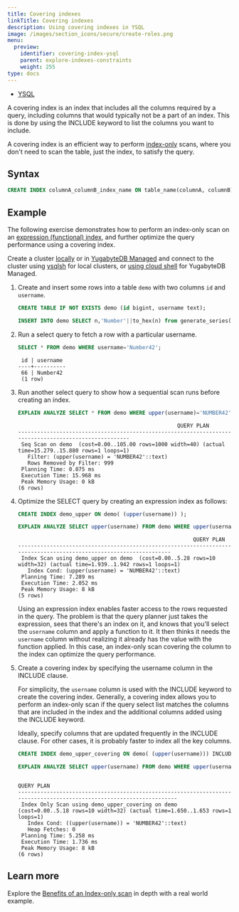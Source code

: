 ```yaml
---
title: Covering indexes
linkTitle: Covering indexes
description: Using covering indexes in YSQL
image: /images/section_icons/secure/create-roles.png
menu:
  preview:
    identifier: covering-index-ysql
    parent: explore-indexes-constraints
    weight: 255
type: docs
---
```


<ul class="nav nav-tabs-alt nav-tabs-yb">
  <li >
    <a href="../covering-index-ysql/" class="nav-link active">
      <i class="icon-postgres" aria-hidden="true"></i>
      YSQL
    </a>
  </li>
</ul>

A covering index is an index that includes all the columns required by a query, including columns that would typically not be a part of an index. This is done by using the INCLUDE keyword to list the columns you want to include.

A covering index is an efficient way to perform [index-only](https://wiki.postgresql.org/wiki/Index-only_scans) scans, where you don't need to scan the table, just the index, to satisfy the query.

## Syntax

```sql
CREATE INDEX columnA_columnB_index_name ON table_name(columnA, columnB) INCLUDE (columnC);
```

## Example

The following exercise demonstrates how to perform an index-only scan on an [expression (functional) index](../expression-index-ysql/), and further optimize the query performance using a covering index.

Create a cluster [locally](../../../quick-start/) or in [YugabyteDB Managed](../../../yugabyte-cloud/cloud-basics/create-clusters-free/) and connect to the cluster using [ysqlsh](../../../admin/ysqlsh/) for local clusters, or [using cloud shell](../../../yugabyte-cloud/cloud-connect/connect-cloud-shell/) for YugabyteDB Managed.

1. Create and insert some rows into a table `demo` with two columns `id` and `username`.

    ```sql
    CREATE TABLE IF NOT EXISTS demo (id bigint, username text);
    ```

    ```sql
    INSERT INTO demo SELECT n,'Number'||to_hex(n) from generate_series(1,1000) n;
    ```

1. Run a select query to fetch a row with a particular username.

    ```sql
    SELECT * FROM demo WHERE username='Number42';
    ```

    ```output
     id | username
    ----+----------
     66 | Number42
     (1 row)
    ```

1. Run another select query to show how a sequential scan runs before creating an index.

    ```sql
    EXPLAIN ANALYZE SELECT * FROM demo WHERE upper(username)='NUMBER42';
    ```

    ```output
                                                      QUERY PLAN
    ------------------------------------------------------------------------------------------------------
     Seq Scan on demo  (cost=0.00..105.00 rows=1000 width=40) (actual time=15.279..15.880 rows=1 loops=1)
       Filter: (upper(username) = 'NUMBER42'::text)
       Rows Removed by Filter: 999
     Planning Time: 0.075 ms
     Execution Time: 15.968 ms
     Peak Memory Usage: 0 kB
    (6 rows)
    ```

1. Optimize the SELECT query by creating an expression index as follows:

    ```sql
    CREATE INDEX demo_upper ON demo( (upper(username)) );
    ```

    ```sql
    EXPLAIN ANALYZE SELECT upper(username) FROM demo WHERE upper(username)='NUMBER42';
    ```

    ```output
                                                           QUERY PLAN
    -------------------------------------------------------------------------------------------------------------------
     Index Scan using demo_upper on demo  (cost=0.00..5.28 rows=10 width=32) (actual time=1.939..1.942 rows=1 loops=1)
       Index Cond: (upper(username) = 'NUMBER42'::text)
     Planning Time: 7.289 ms
     Execution Time: 2.052 ms
     Peak Memory Usage: 8 kB
    (5 rows)
    ```

    Using an expression index enables faster access to the rows requested in the query. The problem is that the query planner just takes the expression, sees that there's an index on it, and knows that you'll select the `username` column and apply a function to it. It then thinks it needs the `username` column without realizing it already has the value with the function applied. In this case, an index-only scan covering the column to the index can optimize the query performance.

1. Create a covering index by specifying the username column in the INCLUDE clause.

    For simplicity, the `username` column is used with the INCLUDE keyword to create the covering index. Generally, a covering index allows you to perform an index-only scan if the query select list matches the columns that are included in the index and the additional columns added using the INCLUDE keyword.

    Ideally, specify columns that are updated frequently in the INCLUDE clause. For other cases, it is probably faster to index all the key columns.

    ```sql
    CREATE INDEX demo_upper_covering ON demo( (upper(username))) INCLUDE (username);
    ```

    ```sql
    EXPLAIN ANALYZE SELECT upper(username) FROM demo WHERE upper(username)='NUMBER42';
    ```

    ```output
                                                                   QUERY PLAN
    ---------------------------------------------------------------------------------------------------------------------
     Index Only Scan using demo_upper_covering on demo  (cost=0.00..5.18 rows=10 width=32) (actual time=1.650..1.653 rows=1     loops=1)
       Index Cond: ((upper(username)) = 'NUMBER42'::text)
       Heap Fetches: 0
     Planning Time: 5.258 ms
     Execution Time: 1.736 ms
     Peak Memory Usage: 8 kB
    (6 rows)
    ```

## Learn more

Explore the [Benefits of an Index-only scan](https://blog.yugabyte.com/how-a-distributed-sql-database-boosts-secondary-index-queries-with-index-only-scan/) in depth with a real world example.
